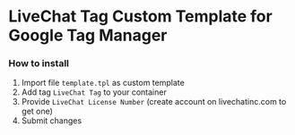# LiveChat Tag Custom Template for Google Tag Manager

### How to install

1. Import file `template.tpl` as custom template
2. Add tag `LiveChat Tag` to your container
3. Provide `LiveChat License Number` (create account on livechatinc.com to get one)
4. Submit changes
